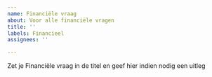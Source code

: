 ```yaml
---
name: Financiële vraag
about: Voor alle financiële vragen
title: ''
labels: Financieel
assignees: ''

---
```


Zet je Financiële vraag in de titel en geef hier indien nodig een uitleg
